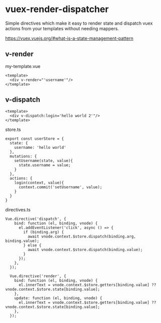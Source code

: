 # vuex-render-dispatcher
Simple directives which make it easy to render state and dispatch vuex actions from your templates without needing mappers.

https://vuex.vuejs.org/#what-is-a-state-management-pattern

## v-render
my-template.vue
```
<template>
  <div v-render="'username'"/>
</template>

```

## v-dispatch
```
<template>
  <div v-dispatch:login='hello world 2'"/>
</template>

```

store.ts
```
export const userStore = {
  state: {
    username: 'hello world'
  },
  mutations: {
    setUsername(state, value){
      state.username = value;
    }
  },
  actions: {
    login(context, value){
      context.commit('setUsername', value);
    }
  }
}
```

directives.ts
```
Vue.directive('dispatch', {
    bind: function (el, binding, vnode) {
      el.addEventListener('click', async () => {
        if (binding.arg) {
          await vnode.context.$store.dispatch(binding.arg, binding.value);
        } else {
          await vnode.context.$store.dispatch(binding.value);
        }
      });
    },
  });

  Vue.directive('render', {
    bind: function (el, binding, vnode) {
      el.innerText = vnode.context.$store.getters[binding.value] ?? vnode.context.$store.state[binding.value];
    },
    update: function (el, binding, vnode) {
      el.innerText = vnode.context.$store.getters[binding.value] ?? vnode.context.$store.state[binding.value];
    },
  });
```

